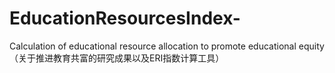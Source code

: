 # EducationResourcesIndex-
Calculation of educational resource allocation to promote educational equity（关于推进教育共富的研究成果以及ERI指数计算工具）
